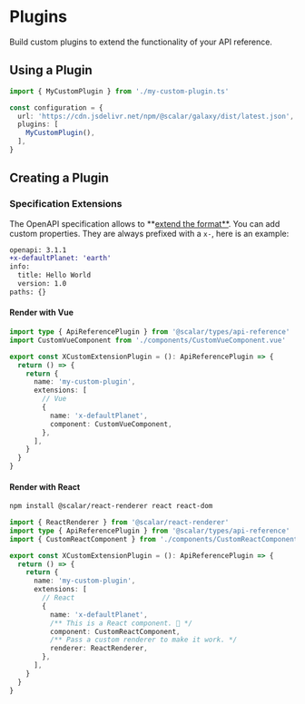 # Plugins

Build custom plugins to extend the functionality of your API reference.

## Using a Plugin

```ts
import { MyCustomPlugin } from './my-custom-plugin.ts'

const configuration = {
  url: 'https://cdn.jsdelivr.net/npm/@scalar/galaxy/dist/latest.json',
  plugins: [
    MyCustomPlugin(),
  ],
}
```

## Creating a Plugin

### Specification Extensions

The OpenAPI specification allows to **[extend the format**](https://github.com/OAI/OpenAPI-Specification/blob/main/versions/3.1.1.md#specification-extensions).
You can add custom properties. They are always prefixed with a `x-`, here is an example:

```diff
openapi: 3.1.1
+x-defaultPlanet: 'earth'
info:
  title: Hello World
  version: 1.0
paths: {}
```

#### Render with Vue

```ts
import type { ApiReferencePlugin } from '@scalar/types/api-reference'
import CustomVueComponent from './components/CustomVueComponent.vue'

export const XCustomExtensionPlugin = (): ApiReferencePlugin => {
  return () => {
    return {
      name: 'my-custom-plugin',
      extensions: [
        // Vue
        {
          name: 'x-defaultPlanet',
          component: CustomVueComponent,
        },
      ],
    }
  }
}
```

#### Render with React

```bash
npm install @scalar/react-renderer react react-dom
```

```ts
import { ReactRenderer } from '@scalar/react-renderer'
import type { ApiReferencePlugin } from '@scalar/types/api-reference'
import { CustomReactComponent } from './components/CustomReactComponent'

export const XCustomExtensionPlugin = (): ApiReferencePlugin => {
  return () => {
    return {
      name: 'my-custom-plugin',
      extensions: [
        // React
        {
          name: 'x-defaultPlanet',
          /** This is a React component. 🤯 */
          component: CustomReactComponent,
          /** Pass a custom renderer to make it work. */
          renderer: ReactRenderer,
        },
      ],
    }
  }
}
```
